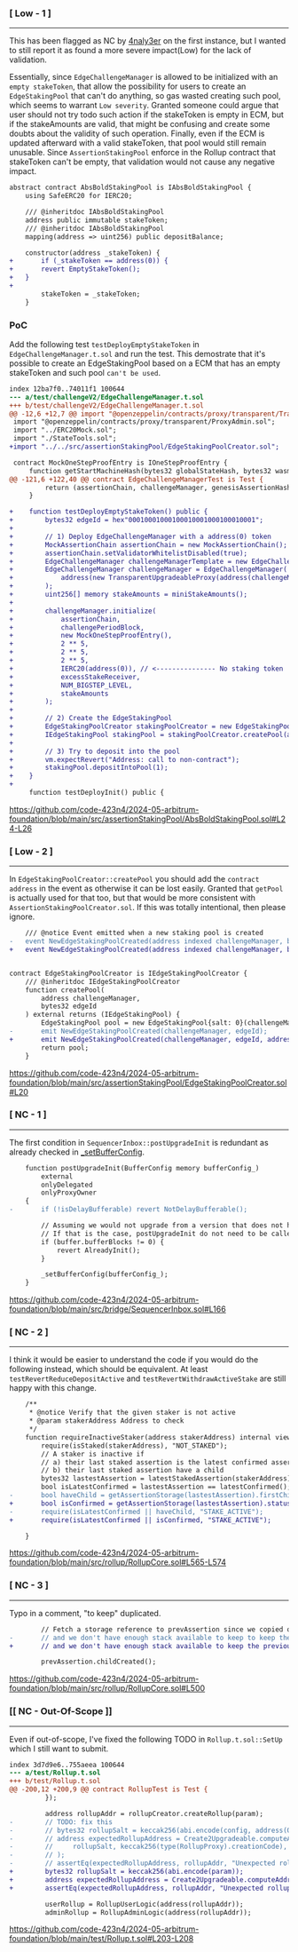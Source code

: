 ### **[ Low - 1 ]** 
-----
This has been flagged as NC by [4naly3er](https://github.com/code-423n4/2024-05-arbitrum-foundation/blob/main/4naly3er-report.md#nc-1-missing-checks-for-address0-when-assigning-values-to-address-state-variables) on the first instance, but I wanted to still report it as found a more severe impact(Low) for the lack of validation.

Essentially, since `EdgeChallengeManager` is allowed to be initialized with an `empty stakeToken`, that allow the possibility for users to create an `EdgeStakingPool` that can't do anything, so gas wasted creating such pool, which seems to warrant `Low severity`. Granted someone could argue that user should not try todo such action if the stakeToken is empty in ECM, but if the stakeAmounts are valid, that might be confusing and create some doubts about the validity of such operation. Finally, even if the ECM is updated afterward with a valid stakeToken, that pool would still remain unusable. Since `AssertionStakingPool` enforce in the Rollup contract that stakeToken can't be empty, that validation would not cause any negative impact.

```diff
abstract contract AbsBoldStakingPool is IAbsBoldStakingPool {
    using SafeERC20 for IERC20;

    /// @inheritdoc IAbsBoldStakingPool
    address public immutable stakeToken;
    /// @inheritdoc IAbsBoldStakingPool
    mapping(address => uint256) public depositBalance;

    constructor(address _stakeToken) {
+       if (_stakeToken == address(0)) {
+	    revert EmptyStakeToken();
+	}
+		
        stakeToken = _stakeToken;
    }
```


### PoC
Add the following test `testDeployEmptyStakeToken` in `EdgeChallengeManager.t.sol` and run the test. This demostrate that it's possible to create an EdgeStakingPool based on a ECM that has an empty stakeToken and such pool `can't be used`.

```diff
index 12ba7f0..74011f1 100644
--- a/test/challengeV2/EdgeChallengeManager.t.sol
+++ b/test/challengeV2/EdgeChallengeManager.t.sol
@@ -12,6 +12,7 @@ import "@openzeppelin/contracts/proxy/transparent/TransparentUpgradeableProxy.so
 import "@openzeppelin/contracts/proxy/transparent/ProxyAdmin.sol";
 import "../ERC20Mock.sol";
 import "./StateTools.sol";
+import "../../src/assertionStakingPool/EdgeStakingPoolCreator.sol";

 contract MockOneStepProofEntry is IOneStepProofEntry {
     function getStartMachineHash(bytes32 globalStateHash, bytes32 wasmModuleRoot) external pure returns (bytes32) {
@@ -121,6 +122,40 @@ contract EdgeChallengeManagerTest is Test {
         return (assertionChain, challengeManager, genesisAssertionHash);
     }

+    function testDeployEmptyStakeToken() public {
+        bytes32 edgeId = hex"00010001000100010001000100010001";
+
+        // 1) Deploy EdgeChallengeManager with a address(0) token
+        MockAssertionChain assertionChain = new MockAssertionChain();
+        assertionChain.setValidatorWhitelistDisabled(true);
+        EdgeChallengeManager challengeManagerTemplate = new EdgeChallengeManager();
+        EdgeChallengeManager challengeManager = EdgeChallengeManager(
+            address(new TransparentUpgradeableProxy(address(challengeManagerTemplate), address(new ProxyAdmin()), ""))
+        );
+        uint256[] memory stakeAmounts = miniStakeAmounts();
+
+        challengeManager.initialize(
+            assertionChain,
+            challengePeriodBlock,
+            new MockOneStepProofEntry(),
+            2 ** 5,
+            2 ** 5,
+            2 ** 5,
+            IERC20(address(0)), // <--------------- No staking token
+            excessStakeReceiver,
+            NUM_BIGSTEP_LEVEL,
+            stakeAmounts
+        );
+
+        // 2) Create the EdgeStakingPool
+        EdgeStakingPoolCreator stakingPoolCreator = new EdgeStakingPoolCreator();
+        IEdgeStakingPool stakingPool = stakingPoolCreator.createPool(address(challengeManager), edgeId);
+
+        // 3) Try to deposit into the pool
+        vm.expectRevert("Address: call to non-contract");
+        stakingPool.depositIntoPool(1);
+    }
+
     function testDeployInit() public {
```
https://github.com/code-423n4/2024-05-arbitrum-foundation/blob/main/src/assertionStakingPool/AbsBoldStakingPool.sol#L24-L26



### **[ Low - 2 ]** 
-----
In `EdgeStakingPoolCreator::createPool` you should add the `contract address` in the event as otherwise it can be lost easily. Granted that `getPool` is actually used for that too, but that would be more consistent with `AssertionStakingPoolCreator.sol`. If this was totally intentional, then please ignore.

```diff
    /// @notice Event emitted when a new staking pool is created
-   event NewEdgeStakingPoolCreated(address indexed challengeManager, bytes32 indexed edgeId);
+   event NewEdgeStakingPoolCreated(address indexed challengeManager, bytes32 indexed edgeId, address edgePool);


contract EdgeStakingPoolCreator is IEdgeStakingPoolCreator {
    /// @inheritdoc IEdgeStakingPoolCreator
    function createPool(
        address challengeManager,
        bytes32 edgeId
    ) external returns (IEdgeStakingPool) {
        EdgeStakingPool pool = new EdgeStakingPool{salt: 0}(challengeManager, edgeId);
-       emit NewEdgeStakingPoolCreated(challengeManager, edgeId);
+       emit NewEdgeStakingPoolCreated(challengeManager, edgeId, address(pool)); 
        return pool;
    }
```
https://github.com/code-423n4/2024-05-arbitrum-foundation/blob/main/src/assertionStakingPool/EdgeStakingPoolCreator.sol#L20



### **[ NC - 1 ]** 
-----
The first condition in `SequencerInbox::postUpgradeInit` is redundant as already checked in [_setBufferConfig](https://github.com/code-423n4/2024-05-arbitrum-foundation/blob/main/src/bridge/SequencerInbox.sol#L848).

```diff
    function postUpgradeInit(BufferConfig memory bufferConfig_)
        external
        onlyDelegated
        onlyProxyOwner
    {
-       if (!isDelayBufferable) revert NotDelayBufferable();

        // Assuming we would not upgrade from a version that does not have the buffer initialized
        // If that is the case, postUpgradeInit do not need to be called
        if (buffer.bufferBlocks != 0) {
            revert AlreadyInit();
        }

        _setBufferConfig(bufferConfig_);
    }
```
https://github.com/code-423n4/2024-05-arbitrum-foundation/blob/main/src/bridge/SequencerInbox.sol#L166


### **[ NC - 2 ]** 
-----
I think it would be easier to understand the code if you would do the following instead, which should be equivalent. At least `testRevertReduceDepositActive` and  `testRevertWithdrawActiveStake` are still happy with this change.
```diff
    /**
     * @notice Verify that the given staker is not active
     * @param stakerAddress Address to check
     */
    function requireInactiveStaker(address stakerAddress) internal view {
        require(isStaked(stakerAddress), "NOT_STAKED");
        // A staker is inactive if
        // a) their last staked assertion is the latest confirmed assertion
        // b) their last staked assertion have a child
        bytes32 lastestAssertion = latestStakedAssertion(stakerAddress);
        bool isLatestConfirmed = lastestAssertion == latestConfirmed();
-       bool haveChild = getAssertionStorage(lastestAssertion).firstChildBlock > 0;
+       bool isConfirmed = getAssertionStorage(lastestAssertion).status == AssertionStatus.Confirmed;
-       require(isLatestConfirmed || haveChild, "STAKE_ACTIVE");
+       require(isLatestConfirmed || isConfirmed, "STAKE_ACTIVE");

    }
```
https://github.com/code-423n4/2024-05-arbitrum-foundation/blob/main/src/rollup/RollupCore.sol#L565-L574


### **[ NC - 3 ]** 
-----
Typo in a comment, "to keep" duplicated.
```diff
        // Fetch a storage reference to prevAssertion since we copied our other one into memory
-       // and we don't have enough stack available to keep to keep the previous storage reference around
+       // and we don't have enough stack available to keep the previous storage reference around

        prevAssertion.childCreated();
```
https://github.com/code-423n4/2024-05-arbitrum-foundation/blob/main/src/rollup/RollupCore.sol#L500


### **[[ NC - Out-Of-Scope ]]** 
-----
Even if out-of-scope, I've fixed the following TODO in `Rollup.t.sol::SetUp` which I still want to submit.

```diff
index 3d7d9e6..755aeea 100644
--- a/test/Rollup.t.sol
+++ b/test/Rollup.t.sol
@@ -200,12 +200,9 @@ contract RollupTest is Test {
         });

         address rollupAddr = rollupCreator.createRollup(param);
-        // TODO: fix this
-        // bytes32 rollupSalt = keccak256(abi.encode(config, address(0), new address[](0), false, MAX_DATA_SIZE));
-        // address expectedRollupAddress = Create2Upgradeable.computeAddress(
-        //     rollupSalt, keccak256(type(RollupProxy).creationCode), address(rollupCreator)
-        // );
-        // assertEq(expectedRollupAddress, rollupAddr, "Unexpected rollup address");
+        bytes32 rollupSalt = keccak256(abi.encode(param));
+        address expectedRollupAddress = Create2Upgradeable.computeAddress(rollupSalt, keccak256(type(RollupProxy).creationCode), address(rollupCreator));
+        assertEq(expectedRollupAddress, rollupAddr, "Unexpected rollup address");

         userRollup = RollupUserLogic(address(rollupAddr));
         adminRollup = RollupAdminLogic(address(rollupAddr));
```
https://github.com/code-423n4/2024-05-arbitrum-foundation/blob/main/test/Rollup.t.sol#L203-L208